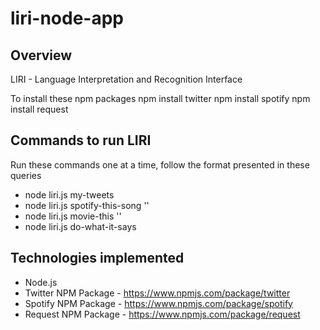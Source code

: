 # liri-node-app

## Overview

LIRI - Language Interpretation and Recognition Interface

To install these npm packages
npm install twitter
npm install spotify
npm install request

## Commands to run LIRI

Run these commands one at a time, follow the format presented in these queries

* node liri.js my-tweets
* node liri.js spotify-this-song '<song name here>'
* node liri.js movie-this '<movie name here>'
* node liri.js do-what-it-says 

## Technologies implemented

* Node.js
* Twitter NPM Package - https://www.npmjs.com/package/twitter
* Spotify NPM Package - https://www.npmjs.com/package/spotify
* Request NPM Package - https://www.npmjs.com/package/request
